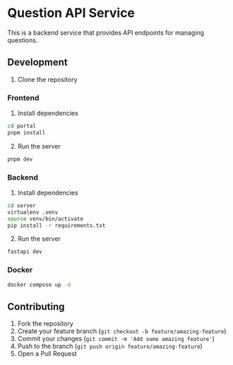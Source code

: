 # Question API Service

This is a backend service that provides API endpoints for managing questions.

## Development

1. Clone the repository

### Frontend
1. Install dependencies
```sh
cd portal
pnpm install
```
2. Run the server
```sh
pnpm dev
```

### Backend

1. Install dependencies
```sh
cd server      
virtualenv .venv
source venv/bin/activate
pip install -r requirements.txt
```

2. Run the server
```sh
fastapi dev
```

### Docker

```sh
docker compose up -d
```

## Contributing

1. Fork the repository
2. Create your feature branch (`git checkout -b feature/amazing-feature`)
3. Commit your changes (`git commit -m 'Add some amazing feature'`)
4. Push to the branch (`git push origin feature/amazing-feature`)
5. Open a Pull Request
